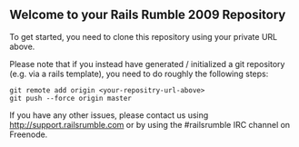 ## Welcome to your Rails Rumble 2009 Repository

To get started, you need to clone this repository
using your private URL above.

Please note that if you instead have generated / initialized
a git repository (e.g. via a rails template), you need to
do roughly the following steps:

    git remote add origin <your-repositry-url-above>
    git push --force origin master
  
If you have any other issues, please contact us using
http://support.railsrumble.com or by using the #railsrumble
IRC channel on Freenode.